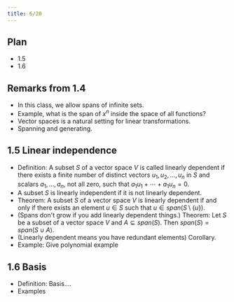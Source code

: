 ```yaml
---
title: 6/20
---
```


## Plan

* 1.5
* 1.6

## Remarks from 1.4

* In this class, we allow spans of infinite sets.
* Example, what is the span of $x^n$ inside the space of all functions?
* Vector spaces is a natural setting for linear transformations.
* Spanning and generating.

## 1.5  Linear independence

* Definition: A subset $S$ of a vector space $V$ is called linearly dependent
  if there exists a finite number of distinct vectors $u_1,u_2,\ldots,u_n$ in
  $S$ and scalars $a_1,\ldots,a_n$, not all zero, such that
  $a_1u_1+\cdots+a_1u_n=0$.
* A subset $S$ is linearly independent if it is not linearly dependent.
* Theorem: A subset $S$ of a vector space $V$ is linearly dependent if and only
  if there exists an element $u\in S$ such that $u\in span(S\setminus \{u\})$.
* (Spans don't grow if you add linearly dependent things.) Theorem: Let $S$ be
  a subset of a vector space $V$ and $A\subseteq span(S)$. Then
  $span(S)=span(S\cup A)$.
* (Linearly dependent means you have redundant elements) Corollary.
* Example: Give polynomial example

## 1.6 Basis

* Definition: Basis....
* Examples
